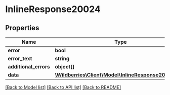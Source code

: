# InlineResponse20024

## Properties
Name | Type | Description | Notes
------------ | ------------- | ------------- | -------------
**error** | **bool** |  | [optional] 
**error_text** | **string** |  | [optional] 
**additional_errors** | **object[]** |  | [optional] 
**data** | [**\Wildberries\Client\Model\InlineResponse20024Data**](InlineResponse20024Data.md) |  | [optional] 

[[Back to Model list]](../../README.md#documentation-for-models) [[Back to API list]](../../README.md#documentation-for-api-endpoints) [[Back to README]](../../README.md)

